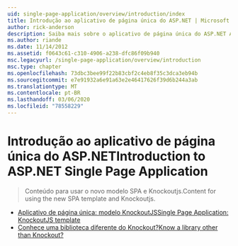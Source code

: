 ```yaml
---
uid: single-page-application/overview/introduction/index
title: Introdução ao aplicativo de página única do ASP.NET | Microsoft Docs
author: rick-anderson
description: Saiba mais sobre o aplicativo de página única do ASP.NET ASP.NET o aplicativo de página única (SPA) ajuda a criar aplicativos que incluem interações significativas do lado do cliente...
ms.author: riande
ms.date: 11/14/2012
ms.assetid: f0643c61-c310-4906-a238-dfc86f09b940
msc.legacyurl: /single-page-application/overview/introduction
msc.type: chapter
ms.openlocfilehash: 73dbc3bee99f22b83cbf2c4eb8f35c3dca3eb94b
ms.sourcegitcommit: e7e91932a6e91a63e2e46417626f39d6b244a3ab
ms.translationtype: MT
ms.contentlocale: pt-BR
ms.lasthandoff: 03/06/2020
ms.locfileid: "78558229"
---
```

# <a name="introduction-to-aspnet-single-page-application"></a><span data-ttu-id="c7788-103">Introdução ao aplicativo de página única do ASP.NET</span><span class="sxs-lookup"><span data-stu-id="c7788-103">Introduction to ASP.NET Single Page Application</span></span>

> <span data-ttu-id="c7788-104">Conteúdo para usar o novo modelo SPA e Knockoutjs.</span><span class="sxs-lookup"><span data-stu-id="c7788-104">Content for using the new SPA template and Knockoutjs.</span></span>

- [<span data-ttu-id="c7788-105">Aplicativo de página única: modelo KnockoutJS</span><span class="sxs-lookup"><span data-stu-id="c7788-105">Single Page Application: KnockoutJS template</span></span>](knockoutjs-template.md)
- [<span data-ttu-id="c7788-106">Conhece uma biblioteca diferente do Knockout?</span><span class="sxs-lookup"><span data-stu-id="c7788-106">Know a library other than Knockout?</span></span>](other-libraries.md)
